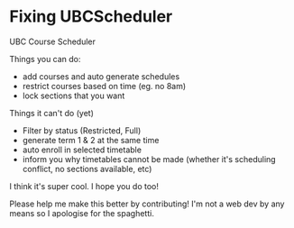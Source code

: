 # Fixing UBCScheduler
UBC Course Scheduler

Things you can do:

-	add courses and auto generate schedules
-	restrict courses based on time (eg. no 8am)
-	lock sections that you want

Things it can't do (yet)

-	Filter by status (Restricted, Full)
-	generate term 1 & 2 at the same time
-	auto enroll in selected timetable
-	inform you why timetables cannot be made (whether it's scheduling conflict, no sections available, etc)

I think it's super cool. I hope you do too!

Please help me make this better by contributing! I'm not a web dev by any means so I apologise for the spaghetti.
